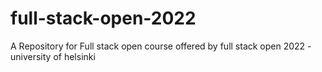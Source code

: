 # full-stack-open-2022
A Repository for Full stack open course offered by full stack open 2022 - university of helsinki
